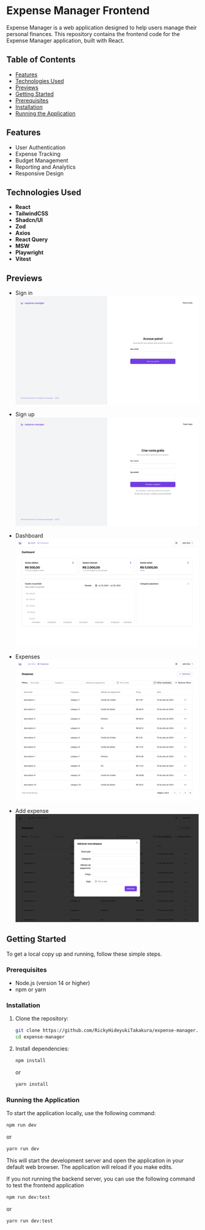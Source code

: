 # Expense Manager Frontend

Expense Manager is a web application designed to help users manage their personal finances. This repository contains the frontend code for the Expense Manager application, built with React.

## Table of Contents

- [Features](#features)
- [Technologies Used](#technologies-used)
- [Previews](#previews)
- [Getting Started](#getting-started)
- [Prerequisites](#prerequisites)
- [Installation](#installation)
- [Running the Application](#running-the-application)

## Features

- User Authentication
- Expense Tracking
- Budget Management
- Reporting and Analytics
- Responsive Design

## Technologies Used

- **React**
- **TailwindCSS**
- **Shadcn/UI**
- **Zod**
- **Axios**
- **React Query**
- **MSW**
- **Playwright**
- **Vitest**

## Previews

- Sign in
  ![Sign In Page](public/screenshots/sign-in.jpeg)

- Sign up
  ![Sign Up Page](public/screenshots/sign-up.jpeg)

- Dashboard
  ![Dashboard Page](public/screenshots/dashboard.jpeg)

- Expenses
  ![Expenses Page](public/screenshots/expenses.jpeg)

- Add expense
  ![Add expense](public/screenshots/modal.png)

## Getting Started

To get a local copy up and running, follow these simple steps.

### Prerequisites

- Node.js (version 14 or higher)
- npm or yarn

### Installation

1. Clone the repository:

   ```sh
   git clone https://github.com/RickyHideyukiTakakura/expense-manager.git
   cd expense-manager
   ```

2. Install dependencies:

   ```sh
   npm install
   ```

   or

   ```sh
   yarn install
   ```

### Running the Application

To start the application locally, use the following command:

```sh
npm run dev
```

or

```sh
yarn run dev
```

This will start the development server and open the application in your default web browser. The application will reload if you make edits.

If you not running the backend server, you can use the following command to test the frontend application

```sh
npm run dev:test
```

or

```sh
yarn run dev:test
```
